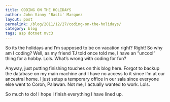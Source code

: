 ```yaml
---
title: CODING ON THE HOLIDAYS
author: John Vinny 'Basti' Marquez
layout: post
permalink: /blog/2011/12/27/coding-on-the-holidays/
category: blog
tags: asp dotnet mvc3
---
```

<span class="dropcap1">S</span>o its the holidays and I&#8217;m supposed to be on vacation right? Right! So why am I coding? Well, as my friend TJ told once told me, I have an &#8220;uncool&#8221; thing for a hobby. Lols. What&#8217;s wrong with coding for fun?

Anyway, just putting finishing touches on this blog here. Forgot to backup the database on my main machine and I have no access to it since I&#8217;m at our ancestral home. I just setup a temporary office in our sala since everyone else went to Coron, Palawan. Not me, I actually wanted to work. Lols.

So much to do! I hope I finish everything I have lined up.